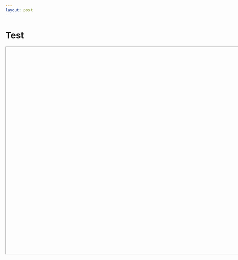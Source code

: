 ```yaml
---
layout: post
---
```


# Test

<iframe srcdoc="<div id='embed_container'></div><script src='https://unpkg.com/react@16/umd/react.development.js' crossorigin></script><script src='https://unpkg.com/react-dom@16/umd/react-dom.development.js' crossorigin></script><script src='https://cdnjs.cloudflare.com/ajax/libs/Chart.js/2.4.0/Chart.min.js' crossorigin></script><canvas id='salp-chart' width='800px' height='600px'></canvas><script>new Chart(document.getElementById('salp-chart'),{'type':'bar','data':{'labels':['is','it','good','or','not','dunno'],'datasets':[{'label':'goodness','fill':false,'backgroundColor':['#ff3f34','#ffa801','#ffd32a','#05c46b','#0fbcf9','#575fcf','#ff3f34','#ffa801','#ffd32a','#05c46b','#0fbcf9','#575fcf'],'data':[7,4,-5,8,2,-9]}]},'options':{'title':{'display':true,'text':'is it good?'},'scales':{'yAxes':[{'ticks':{'min':-10,'max':10,'stepSize':0},'scaleLabel':{'display':true,'labelString':'international good units'}}],'xAxes':[{'scaleLabel':{'display':true,'labelString':'words'}}]}}});</script>" width="800px" height="650px"></iframe>
